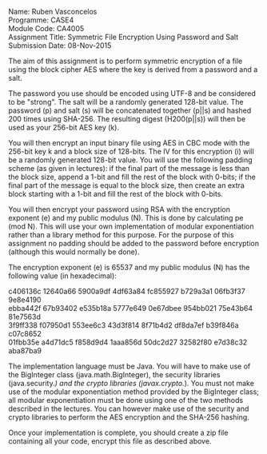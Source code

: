 Name: Ruben Vasconcelos   
Programme: CASE4  
Module Code: CA4005  
Assignment Title: Symmetric File Encryption Using Password and Salt  
Submission Date: 08-Nov-2015  


The aim of this assignment is to perform symmetric encryption of a file using the block cipher AES where the key is derived from a password and a salt.  

The password you use should be encoded using UTF-8 and be considered to be "strong". The salt will be a randomly generated 128-bit value. The password (p) and salt (s) will be concatenated together (p||s) and hashed 200 times using SHA-256. The resulting digest (H200(p||s)) will then be used as your 256-bit AES key (k).  

You will then encrypt an input binary file using AES in CBC mode with the 256-bit key k and a block size of 128-bits. The IV for this encryption (i) will be a randomly generated 128-bit value. You will use the following padding scheme (as given in lectures): if the final part of the message is less than the block size, append a 1-bit and fill the rest of the block with 0-bits; if the final part of the message is equal to the block size, then create an extra block starting with a 1-bit and fill the rest of the block with 0-bits.  

You will then encrypt your password using RSA with the encryption exponent (e) and my public modulus (N). This is done by calculating pe (mod N). This will use your own implementation of modular exponentiation rather than a library method for this purpose. For the purpose of this assignment no padding should be added to the password before encryption (although this would normally be done).  

The encryption exponent (e) is 65537 and my public modulus (N) has the following value (in hexadecimal):  

c406136c 12640a66 5900a9df 4df63a84 fc855927 b729a3a1 06fb3f37 9e8e4190  
ebba442f 67b93402 e535b18a 5777e649 0e67dbee 954bb021 75e43b64 81e7563d  
3f9ff338 f07950d1 553ee6c3 43d3f814 8f71b4d2 df8da7ef b39f846a c07c8652  
01fbb35e a4d71dc5 f858d9d4 1aaa856d 50dc2d27 32582f80 e7d38c32 aba87ba9  

The implementation language must be Java. You will have to make use of the BigInteger class (java.math.BigInteger), the security libraries (java.security.*) and the crypto libraries (javax.crypto.*). You must not make use of the modular exponentiation method provided by the BigInteger class; all modular exponentiation must be done using one of the two methods described in the lectures. You can however make use of the security and crypto libraries to perform the AES encryption and the SHA-256 hashing.  

Once your implementation is complete, you should create a zip file containing all your code, encrypt this file as described above.  


